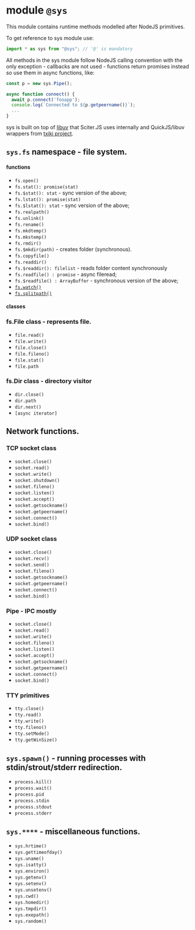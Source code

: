 # module `@sys`

This module contains runtime methods modelled after NodeJS primitives.

To get reference to sys module use:

```JavaScript
import * as sys from "@sys"; // '@' is mandatory
```

All methods in the sys module follow NodeJS calling convention with the only exception - callbacks are not used - functions return promises instead so use them in async functions, like:

```JavaScript
const p = new sys.Pipe();

async function connect() {
  await p.connect('fooapp');
  console.log(`Connected to ${p.getpeername()}`);   
  ...
}
```

sys is built on top of [libuv](https://github.com/libuv/libuv) that Sciter.JS uses internally and QuickJS/libuv wrappers from [txiki project](https://github.com/saghul/txiki.js/). 

## `sys.fs` namespace - file system.

#### functions

* `fs.open()`
* `fs.stat(): promise(stat)`
* `fs.$stat(): stat` - sync version of the above;
* `fs.lstat(): promise(stat)`
* `fs.$lstat(): stat` - sync version of the above;
* `fs.realpath()`
* `fs.unlink()`
* `fs.rename()`
* `fs.mkdtemp()`
* `fs.mkstemp()`
* `fs.rmdir()`
* `fs.$mkdir(path)` - creates folder (synchronous).
* `fs.copyfile()`
* `fs.readdir()`
* `fs.$readdir(): filelist` - reads folder content synchronously
* `fs.readfile() : promise` - async fileread;
* `fs.$readfile() : ArrayBuffer` - synchronous version of the above; 
* [`fs.watch()`](sys.fs/watch.md)
* [`fs.splitpath()`](sys.fs/splitpath.md)

#### classes

### fs.File class - represents file. 

* `file.read()`
* `file.write()`
* `file.close()`
* `file.fileno()`
* `file.stat()`
* `file.path`

### fs.Dir class - directory visitor 

* `dir.close()`
* `dir.path`
* `dir.next()`
* `[async iterator]`

## Network functions.

### TCP socket class 

* `socket.close()`
* `socket.read()`
* `socket.write()`
* `socket.shutdown()`
* `socket.fileno()`
* `socket.listen()`
* `socket.accept()`
* `socket.getsockname()`
* `socket.getpeername()`
* `socket.connect()`
* `socket.bind()`

### UDP socket class 

* `socket.close()`
* `socket.recv()`
* `socket.send()`
* `socket.fileno()`
* `socket.getsockname()`
* `socket.getpeername()`
* `socket.connect()`
* `socket.bind()`

### Pipe - IPC mostly  

* `socket.close()`
* `socket.read()`
* `socket.write()`
* `socket.fileno()`
* `socket.listen()`
* `socket.accept()`
* `socket.getsockname()`
* `socket.getpeername()`
* `socket.connect()`
* `socket.bind()`

### TTY primitives 

* `tty.close()`
* `tty.read()`
* `tty.write()`
* `tty.fileno()`
* `tty.setMode()`
* `tty.getWinSize()`

## `sys.spawn()` - running processes with stdin/strout/stderr redirection.

* `process.kill()`
* `process.wait()`
* `process.pid`
* `process.stdin`
* `process.stdout`
* `process.stderr`

## `sys.****` - miscellaneous functions.

* `sys.hrtime()`
* `sys.gettimeofday()`
* `sys.uname()`
* `sys.isatty()`
* `sys.environ()`
* `sys.getenv()`
* `sys.setenv()`
* `sys.unsetenv()`
* `sys.cwd()`
* `sys.homedir()`
* `sys.tmpdir()`
* `sys.exepath()`
* `sys.random()`




